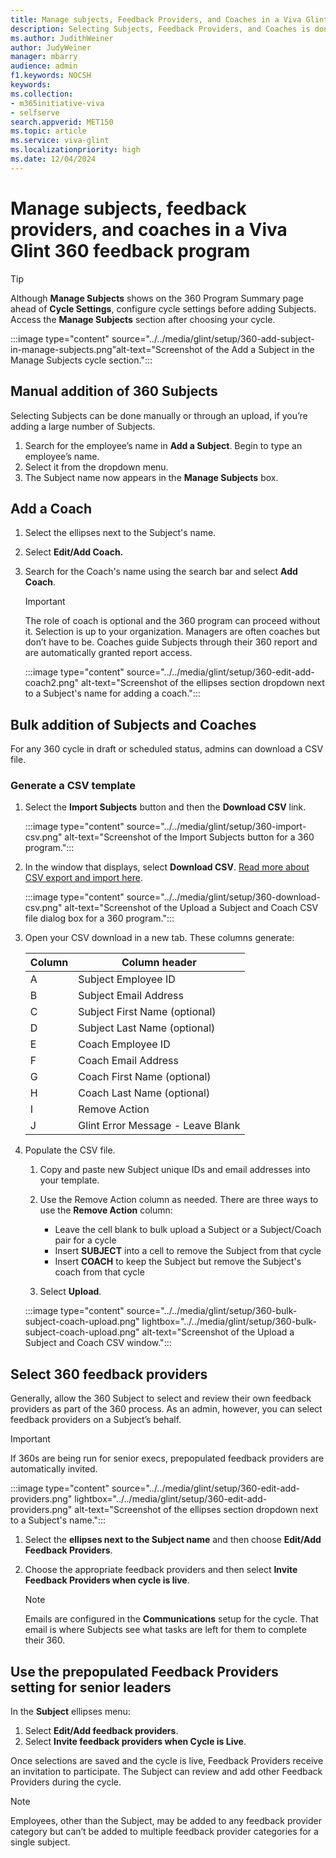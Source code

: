 ```yaml
---
title: Manage subjects, Feedback Providers, and Coaches in a Viva Glint 360 feedback program
description: Selecting Subjects, Feedback Providers, and Coaches is done in the Manage Subjects sections of a Viva Glint 360 program.
ms.author: JudithWeiner
author: JudyWeiner
manager: mbarry
audience: admin
f1.keywords: NOCSH
keywords: 
ms.collection:  
- m365initiative-viva
- selfserve 
search.appverid: MET150 
ms.topic: article
ms.service: viva-glint
ms.localizationpriority: high
ms.date: 12/04/2024
---
```


# Manage subjects, feedback providers, and coaches in a Viva Glint 360 feedback program

>[!TIP]
> Although **Manage Subjects** shows on the 360 Program Summary page ahead of **Cycle Settings**, configure cycle settings before adding Subjects. Access the **Manage Subjects** section after choosing your cycle.

:::image type="content" source="../../media/glint/setup/360-add-subject-in-manage-subjects.png"alt-text="Screenshot of the Add a Subject in the Manage Subjects cycle section.":::

## Manual addition of 360 Subjects

Selecting Subjects can be done manually or through an upload, if you’re adding a large number of Subjects. 

1. Search for the employee’s name in **Add a Subject**. Begin to type an employee’s name.
2. Select it from the dropdown menu.
3. The Subject name now appears in the **Manage Subjects** box.

## Add a Coach

1. Select the ellipses next to the Subject's name.
2. Select **Edit/Add Coach.**
3. Search for the Coach's name using the search bar and select **Add Coach**.

   > [!IMPORTANT]
   > The role of coach is optional and the 360 program can proceed without it. Selection is up to your organization. Managers are often coaches but don’t have to be. Coaches guide Subjects through their 360 report and are automatically granted report access.
    
   :::image type="content" source="../../media/glint/setup/360-edit-add-coach2.png" alt-text="Screenshot of the ellipses section dropdown next to a Subject's name for adding a coach.":::

## Bulk addition of Subjects and Coaches

For any 360 cycle in draft or scheduled status, admins can download a CSV file. 

### Generate a CSV template

1. Select the **Import Subjects** button and then the **Download CSV** link.

    :::image type="content" source="../../media/glint/setup/360-import-csv.png" alt-text="Screenshot of the Import Subjects button for a 360 program.":::

2.	In the window that displays, select **Download CSV**. [Read more about CSV export and import here](/viva/glint/setup/360-export-import).
	
    :::image type="content" source="../../media/glint/setup/360-download-csv.png" alt-text="Screenshot of the Upload a Subject and Coach CSV file dialog box for a 360 program.":::

3. Open your CSV download in a new tab. These columns generate:

    |Column|Column header|
    |------|---------|
    |A|Subject Employee ID|
    |B|Subject Email Address|
    |C|Subject First Name (optional)|
    |D|Subject Last Name (optional)|
    |E|Coach Employee ID|
    |F|Coach Email Address|
    |G|Coach First Name (optional)|
    |H|Coach Last Name (optional)|
    |I|Remove Action|
    |J|Glint Error Message - Leave Blank

4. Populate the CSV file. 

    1. Copy and paste new Subject unique IDs and email addresses into your template.
       
    2. Use the Remove Action column as needed. There are three ways to use the **Remove Action** column:

        - Leave the cell blank to bulk upload a Subject or a Subject/Coach pair for a cycle
        - Insert **SUBJECT** into a cell to remove the Subject from that cycle
        - Insert **COACH** to keep the Subject but remove the Subject's coach from that cycle
          
    3. Select **Upload**. 

    :::image type="content" source="../../media/glint/setup/360-bulk-subject-coach-upload.png" lightbox="../../media/glint/setup/360-bulk-subject-coach-upload.png" alt-text="Screenshot of the Upload a Subject and Coach CSV window.":::

## Select 360 feedback providers

Generally, allow the 360 Subject to select and review their own feedback providers as part of the 360 process. As an admin, however, you can select feedback providers on a Subject’s behalf.

>[!IMPORTANT]
> If 360s are being run for senior execs, prepopulated feedback providers are automatically invited.

:::image type="content" source="../../media/glint/setup/360-edit-add-providers.png" lightbox="../../media/glint/setup/360-edit-add-providers.png" alt-text="Screenshot of the ellipses section dropdown next to a Subject's name.":::

1. Select the **ellipses next to the Subject name** and then choose **Edit/Add Feedback Providers**.
2. Choose the appropriate feedback providers and then select **Invite Feedback Providers when cycle is live**. 

    > [!NOTE]
    > Emails are configured in the **Communications** setup for the cycle. That email is where Subjects see what tasks are left for them to complete their 360.

## Use the prepopulated Feedback Providers setting for senior leaders

In the **Subject** ellipses menu: 

1.	Select **Edit/Add feedback providers**. 
1.	Select **Invite feedback providers when Cycle is Live**. 

 Once selections are saved and the cycle is live, Feedback Providers receive an invitation to participate. The Subject can review and add other Feedback Providers during the cycle. 
    
> [!NOTE]
> Employees, other than the Subject, may be added to any feedback provider category but can’t be added to multiple feedback provider categories for a single subject.







